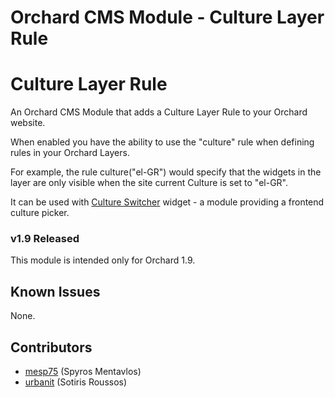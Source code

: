 # Orchard CMS Module - Culture Layer Rule

Culture Layer Rule
====================

An Orchard CMS Module that adds a Culture Layer Rule to your Orchard website.

When enabled you have the ability to use the "culture" rule when defining rules in your Orchard Layers.

For example, the rule culture("el-GR") would specify that the widgets in the layer are only visible when the site current Culture is set to "el-GR".

It can be used with [Culture Switcher](https://orchardcultureswitcher.codeplex.com/) widget - a module providing a frontend culture picker.

### v1.9 Released

This module is intended only for Orchard 1.9.

## Known Issues

None.

## Contributors

  - [mesp75](https://github.com/mesp75) (Spyros Mentavlos)
  - [urbanit](https://github.com/urbanit) (Sotiris Roussos)

